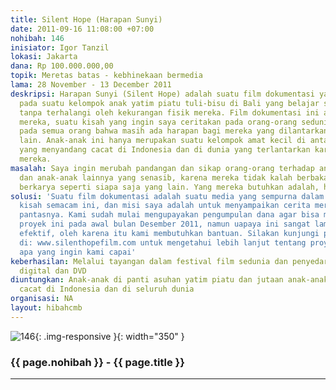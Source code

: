 ```yaml
---
title: Silent Hope (Harapan Sunyi)
date: 2011-09-16 11:08:00 +07:00
nohibah: 146
inisiator: Igor Tanzil
lokasi: Jakarta
dana: Rp 100.000.000,00
topik: Meretas batas - kebhinekaan bermedia
lama: 28 November - 13 December 2011
deskripsi: Harapan Sunyi (Silent Hope) adalah suatu film dokumentasi yang terfokus
  pada suatu kelompok anak yatim piatu tuli-bisu di Bali yang belajar seni tari Bali
  tanpa terhalangi oleh kekurangan fisik mereka. Film dokumentasi ini adalah kisah
  mereka, suatu kisah yang ingin saya ceritakan pada orang-orang sedunia dan menunjukkan
  pada semua orang bahwa masih ada harapan bagi mereka yang dilantarkan oleh orang-orang
  lain. Anak-anak ini hanya merupakan suatu kelompok amat kecil di antara anak-anak
  yang menyandang cacat di Indonesia dan di dunia yang terlantarkan karena ketidak-sempurnaan
  mereka.
masalah: Saya ingin merubah pandangan dan sikap orang-orang terhadap anak-anak ini
  dan anak-anak lainnya yang senasib, karena mereka tidak kalah berbakat dan mampu
  berkarya seperti siapa saja yang lain. Yang mereka butuhkan adalah, harapan.
solusi: 'Suatu film dokumentasi adalah suatu media yang sempurna dalam menyebarkan
  kisah semacam ini, dan misi saya adalah untuk menyampaikan cerita mereka sebagaimana
  pantasnya. Kami sudah mulai mengupayakan pengumpulan dana agar bisa meluncurkan
  proyek ini pada awal bulan Desember 2011, namun uapaya ini sangat lamban dan kurang
  efektif, oleh karena itu kami membutuhkan bantuan. Silakan kunjungi pranala kami
  di: www.silenthopefilm.com untuk mengetahui lebih lanjut tentang proyek ini dan
  apa yang ingin kami capai'
keberhasilan: Melalui tayangan dalam festival film sedunia dan penyedarannya secara
  digital dan DVD
diuntungkan: Anak-anak di panti asuhan yatim piatu dan jutaan anak-anak penyandang
  cacat di Indonesia dan di seluruh dunia
organisasi: NA
layout: hibahcmb
---
```


![146](/static/img/hibahcmb/146.png){: .img-responsive }{: width="350" }

### {{ page.nohibah }} - {{ page.title }}

---
